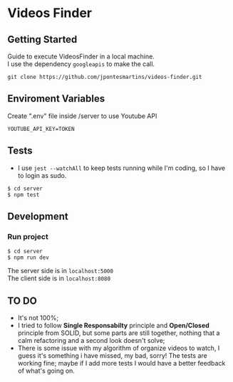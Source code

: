 Videos Finder
===

## Getting Started

Guide to execute VideosFinder in a local machine.  
I use the dependency ```googleapis``` to make the call.  

```
git clone https://github.com/jpontesmartins/videos-finder.git
```

## Enviroment Variables

Create ".env" file inside /server to use Youtube API 

```
YOUTUBE_API_KEY=TOKEN
```

## Tests

- I use ```jest --watchAll``` to keep tests running while I'm coding, so I have to login as sudo.

```
$ cd server
$ npm test
```

## Development

### Run project

```
$ cd server
$ npm run dev
```

The server side is in ```localhost:5000```  
The client side is in ```localhost:8080```

## TO DO 
- It's not 100%;
- I tried to follow **Single Responsabilty** principle and **Open/Closed** principle from SOLID, but some parts are still together, nothing that a calm refactoring and a second look doesn't solve;
- There is some issue with my algorithm of organize videos to watch, I guess it's something i have missed, my bad, sorry! The tests are working fine; maybe if I add more tests I would have a better feedback of what's going on.

